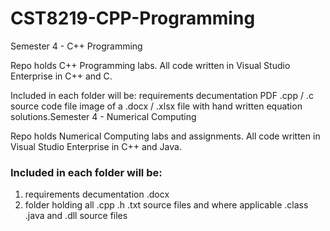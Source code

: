 # CST8219-CPP-Programming
Semester 4 - C++ Programming

Repo holds C++ Programming labs. All code written in Visual Studio Enterprise in C++ and C.

Included in each folder will be:
requirements decumentation PDF
.cpp / .c source code file
image of a .docx / .xlsx file with hand written equation solutions.Semester 4 - Numerical Computing

Repo holds Numerical Computing labs and assignments. All code written in Visual Studio Enterprise in C++ and Java.

### Included in each folder will be:
1. requirements decumentation .docx
2. folder holding all .cpp .h .txt source files and where applicable .class .java and .dll source files

